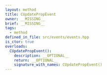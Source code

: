 ```yaml
---
layout: method
title: CUpdatePropEvent
owner: __MISSING__
brief: __MISSING__
tags:
  - method
defined_in_file: src/events/events.hpp
is_ctor: true
overloads:
  CUpdatePropEvent():
    description: __OPTIONAL__
    return: __OPTIONAL__
    signature_with_names: CUpdatePropEvent()
---
```

